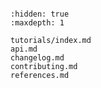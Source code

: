 ```{include} ../README.md

```

```{toctree}
:hidden: true
:maxdepth: 1

tutorials/index.md
api.md
changelog.md
contributing.md
references.md

```
